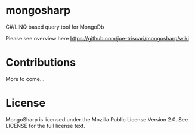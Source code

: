 # mongosharp
C#/LINQ based query tool for MongoDb

Please see overview here
https://github.com/joe-triscari/mongosharp/wiki

# Contributions
More to come...

# License
MongoSharp is licensed under the Mozilla Public License Version 2.0. See LICENSE for the full license text.
